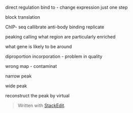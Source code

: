 direct regulation 
bind to - change expression
just one step 

block translation

ChIP- seq 
callibrate anti-body binding 
replicate

peaking calling what region are particularly enriched

what gene is likely to be around

diproportion incorporation - problem in quality

wrong map - contaminat

narrow peak

wide peak

reconstruct the peak by virtual 


> Written with [StackEdit](https://stackedit.io/).
<!--stackedit_data:
eyJoaXN0b3J5IjpbLTUzMDA4NDM3LDE3NTI4NjU0NTAsMzQ4NT
A3MzAwLC00NDk1MTkxNiw3MzA5OTgxMTZdfQ==
-->